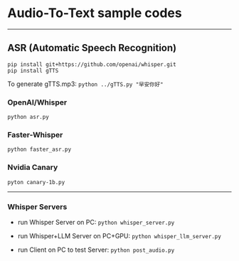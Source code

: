 # Audio-To-Text sample codes

---
## ASR (Automatic Speech Recognition)
`pip install git+https://github.com/openai/whisper.git`<br>
`pip install gTTS`<br>

To generate gTTS.mp3: `python ../gTTS.py "早安你好"`<br>

### OpenAI/Whisper
`python asr.py`<br>

### Faster-Whisper
`python faster_asr.py`<br>

### Nvidia Canary
`pyton canary-1b.py`<br>

---
### Whisper Servers

* run Whisper Server on PC: `python whisper_server.py`<br>

* run Whisper+LLM Server on PC+GPU: `python whisper_llm_server.py`<br>

* run Client on PC to test Server: `python post_audio.py`<br>
